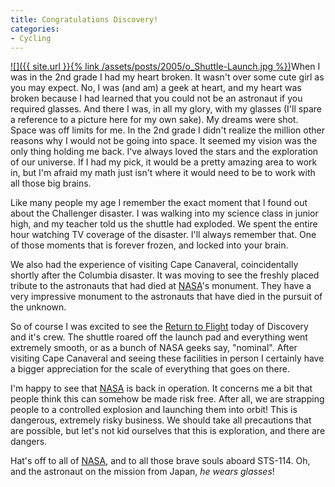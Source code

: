 ```yaml
---
title: Congratulations Discovery!
categories:
- Cycling
---
```


[![]({{ site.url }}{% link /assets/posts/2005/o_Shuttle-Launch.jpg %})](http://www.nasa.gov/returntoflight/main/)When I was in the 2nd grade I had my heart broken. It wasn't over some cute girl as you may expect. No, I was (and am) a geek at heart, and my heart was broken because I had learned that you could not be an astronaut if you required glasses. And there I was, in all my glory, with my glasses (I'll spare a reference to a picture here for my own sake). My dreams were shot. Space was off limits for me.
In the 2nd grade I didn't realize the million other reasons why I would not be going into space. It seemed my vision was the only thing holding me back. I've always loved the stars and the exploration of our universe. If I had my pick, it would be a pretty amazing area to work in, but I'm afraid my math just isn't where it would need to be to work with all those big brains.

Like many people my age I remember the exact moment that I found out about the Challenger disaster. I was walking into my science class in junior high, and my teacher told us the shuttle had exploded. We spent the entire hour watching TV coverage of the disaster. I'll always remember that. One of those moments that is forever frozen, and locked into your brain.

We also had the experience of visiting Cape Canaveral, coincidentally shortly after the Columbia disaster. It was moving to see the freshly placed tribute to the astronauts that had died at [NASA](http://www.nasa.gov/)'s monument. They have a very impressive monument to the astronauts that have died in the pursuit of the unknown.

So of course I was excited to see the [Return to Flight](http://www.nasa.gov/returntoflight/main/) today of Discovery and it's crew. The shuttle roared off the launch pad and everything went extremely smooth, or as a bunch of NASA geeks say, "nominal". After visiting Cape Canaveral and seeing these facilities in person I certainly have a bigger appreciation for the scale of everything that goes on there.

I'm happy to see that [NASA](http://www.nasa.gov/) is back in operation. It concerns me a bit that people think this can somehow be made risk free. After all, we are strapping people to a controlled explosion and launching them into orbit! This is dangerous, extremely risky business. We should take all precautions that are possible, but let's not kid ourselves that this is exploration, and there are dangers.

Hat's off to all of [NASA](http://www.nasa.gov/), and to all those brave souls aboard STS-114. Oh, and the astronaut on the mission from Japan, _he wears glasses_!
